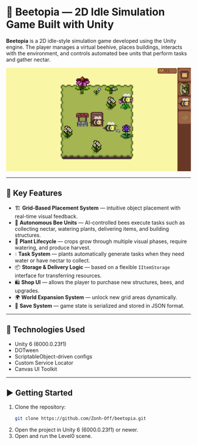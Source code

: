 # 🐝 Beetopia — 2D Idle Simulation Game Built with Unity

**Beetopia** is a 2D idle-style simulation game developed using the Unity engine. The player manages a virtual beehive, places buildings, interacts with the environment, and controls automated bee units that perform tasks and gather nectar.


![Gameplay Screenshot](images/S1.png)

---

## 🔧 Key Features

- 🏗 **Grid-Based Placement System** — intuitive object placement with real-time visual feedback.
- 🐝 **Autonomous Bee Units** — AI-controlled bees execute tasks such as collecting nectar, watering plants, delivering items, and building structures.
- 🌱 **Plant Lifecycle** — crops grow through multiple visual phases, require watering, and produce harvest.
- 💧 **Task System** — plants automatically generate tasks when they need water or have nectar to collect.
- 📦 **Storage & Delivery Logic** — based on a flexible `IItemStorage` interface for transferring resources.
- 🛍 **Shop UI** — allows the player to purchase new structures, bees, and upgrades.
- 🌍 **World Expansion System** — unlock new grid areas dynamically.
- 💾 **Save System** — game state is serialized and stored in JSON format.

---

## 🧪 Technologies Used

- Unity 6 (6000.0.23f1)
- DOTween
- ScriptableObject-driven configs
- Custom Service Locator
- Canvas UI Toolkit

---

## ▶️ Getting Started

1. Clone the repository:
   ```bash
   git clone https://github.com/Zonh-Off/beetopia.git
2. Open the project in Unity 6 (6000.0.23f1) or newer.
3. Open and run the Level0 scene.
